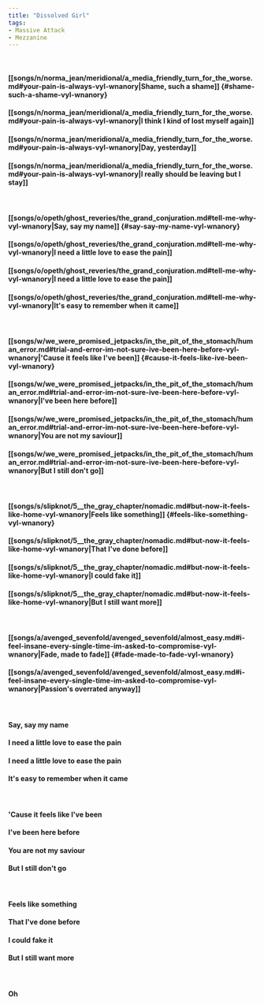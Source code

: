 ```yaml
---
title: "Dissolved Girl"
tags:
- Massive Attack
- Mezzanine
---
```

&nbsp;
#### [[songs/n/norma_jean/meridional/a_media_friendly_turn_for_the_worse.md#your-pain-is-always-vyl-wnanory|Shame, such a shame]] {#shame-such-a-shame-vyl-wnanory}
#### [[songs/n/norma_jean/meridional/a_media_friendly_turn_for_the_worse.md#your-pain-is-always-vyl-wnanory|I think I kind of lost myself again]]
#### [[songs/n/norma_jean/meridional/a_media_friendly_turn_for_the_worse.md#your-pain-is-always-vyl-wnanory|Day, yesterday]]
#### [[songs/n/norma_jean/meridional/a_media_friendly_turn_for_the_worse.md#your-pain-is-always-vyl-wnanory|I really should be leaving but I stay]]
&nbsp;
#### [[songs/o/opeth/ghost_reveries/the_grand_conjuration.md#tell-me-why-vyl-wnanory|Say, say my name]] {#say-say-my-name-vyl-wnanory}
#### [[songs/o/opeth/ghost_reveries/the_grand_conjuration.md#tell-me-why-vyl-wnanory|I need a little love to ease the pain]]
#### [[songs/o/opeth/ghost_reveries/the_grand_conjuration.md#tell-me-why-vyl-wnanory|I need a little love to ease the pain]]
#### [[songs/o/opeth/ghost_reveries/the_grand_conjuration.md#tell-me-why-vyl-wnanory|It's easy to remember when it came]]
&nbsp;
#### [[songs/w/we_were_promised_jetpacks/in_the_pit_of_the_stomach/human_error.md#trial-and-error-im-not-sure-ive-been-here-before-vyl-wnanory|'Cause it feels like I've been]] {#cause-it-feels-like-ive-been-vyl-wnanory}
#### [[songs/w/we_were_promised_jetpacks/in_the_pit_of_the_stomach/human_error.md#trial-and-error-im-not-sure-ive-been-here-before-vyl-wnanory|I've been here before]]
#### [[songs/w/we_were_promised_jetpacks/in_the_pit_of_the_stomach/human_error.md#trial-and-error-im-not-sure-ive-been-here-before-vyl-wnanory|You are not my saviour]]
#### [[songs/w/we_were_promised_jetpacks/in_the_pit_of_the_stomach/human_error.md#trial-and-error-im-not-sure-ive-been-here-before-vyl-wnanory|But I still don't go]]
&nbsp;
#### [[songs/s/slipknot/5__the_gray_chapter/nomadic.md#but-now-it-feels-like-home-vyl-wnanory|Feels like something]] {#feels-like-something-vyl-wnanory}
#### [[songs/s/slipknot/5__the_gray_chapter/nomadic.md#but-now-it-feels-like-home-vyl-wnanory|That I've done before]]
#### [[songs/s/slipknot/5__the_gray_chapter/nomadic.md#but-now-it-feels-like-home-vyl-wnanory|I could fake it]]
#### [[songs/s/slipknot/5__the_gray_chapter/nomadic.md#but-now-it-feels-like-home-vyl-wnanory|But I still want more]]
&nbsp;
#### [[songs/a/avenged_sevenfold/avenged_sevenfold/almost_easy.md#i-feel-insane-every-single-time-im-asked-to-compromise-vyl-wnanory|Fade, made to fade]] {#fade-made-to-fade-vyl-wnanory}
#### [[songs/a/avenged_sevenfold/avenged_sevenfold/almost_easy.md#i-feel-insane-every-single-time-im-asked-to-compromise-vyl-wnanory|Passion's overrated anyway]]
&nbsp;
#### Say, say my name
#### I need a little love to ease the pain
#### I need a little love to ease the pain
#### It's easy to remember when it came
&nbsp;
#### 'Cause it feels like I've been
#### I've been here before
#### You are not my saviour
#### But I still don't go
&nbsp;
#### Feels like something
#### That I've done before
#### I could fake it
#### But I still want more
&nbsp;
#### Oh
